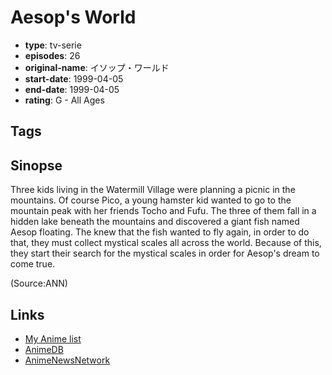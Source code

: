# Aesop's World

-   **type**: tv-serie
-   **episodes**: 26
-   **original-name**: イソップ・ワールド
-   **start-date**: 1999-04-05
-   **end-date**: 1999-04-05
-   **rating**: G - All Ages

## Tags

## Sinopse

Three kids living in the Watermill Village were planning a picnic in the mountains. Of course Pico, a young hamster kid wanted to go to the mountain peak with her friends Tocho and Fufu. The three of them fall in a hidden lake beneath the mountains and discovered a giant fish named Aesop floating. The knew that the fish wanted to fly again, in order to do that, they must collect mystical scales all across the world. Because of this, they start their search for the mystical scales in order for Aesop's dream to come true.

(Source:ANN)

## Links

-   [My Anime list](https://myanimelist.net/anime/4709/Aesops_World)
-   [AnimeDB](http://anidb.info/perl-bin/animedb.pl?show=anime&aid=4668)
-   [AnimeNewsNetwork](http://www.animenewsnetwork.com/encyclopedia/anime.php?id=1046)
